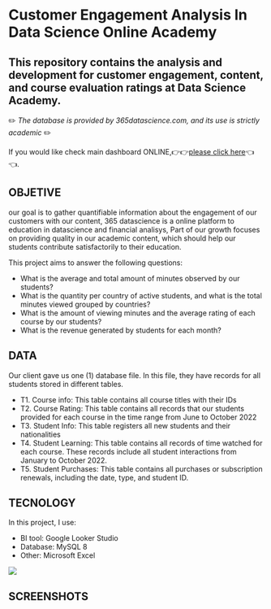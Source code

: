 
# Customer Engagement Analysis In Data Science Online Academy
## This repository contains the analysis and development for customer engagement, content, and course evaluation ratings at Data Science Academy.
✏️ _The database is provided by 365datascience.com, and its use is strictly academic_ ✏️

If you would like check main dashboard ONLINE,👉👉[please click here]([https://lookerstudio.google.com/embed/reporting/24a9a17c-7c7e-436c-b65a-7a2b25a14109/page/DbKoD](https://lookerstudio.google.com/reporting/24a9a17c-7c7e-436c-b65a-7a2b25a14109))👈👈. 

## OBJETIVE
our goal is to gather quantifiable information about the engagement of our customers with our content, 365 datascience is a online platform to education in datascience and financial analisys,
Part of our growth focuses on providing quality in our academic content, which should help our students contribute satisfactorily to their education.

This project aims to answer the following questions: 
- What is the average and total amount of minutes observed by our students?
- What is the quantity per country of active students, and what is the total minutes viewed grouped by countries?
- What is the amount of viewing minutes and the average rating of each course by our students?
- What is the revenue generated by students for each month?


## DATA

Our client gave us one (1) database file. In this file, they have records for all students stored in different tables.
- T1. Course info: This table contains all course titles with their IDs
- T2. Course Rating: This table contains all records that our students provided for each course in the time range from June to October 2022
- T3. Student Info: This table registers all new students and their nationalities
- T4. Student Learning: This table contains all records of time watched for each course. These records include all student interactions from January to October 2022.
- T5. Student Purchases: This table contains all purchases or subscription renewals, including the date, type, and student ID.

## TECNOLOGY

In this project, I use:

- BI tool: Google Looker Studio
- Database: MySQL 8
- Other: Microsoft Excel

<p align="left">
  <a href="https://skillicons.dev">
    <img src="https://skillicons.dev/icons?i=gcp,mysql" />
  </a>
</p>

## SCREENSHOTS

